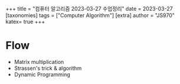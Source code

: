 +++
title = "컴퓨터 알고리즘 2023-03-27 수업정리"
date = 2023-03-27
[taxonomies]
tags = ["Computer Algorithm"]
[extra]
author = "JS970"
katex= true
+++
# Flow
- Matrix multiplication
- Strassen's trick & algorithm
- Dynamic Programming